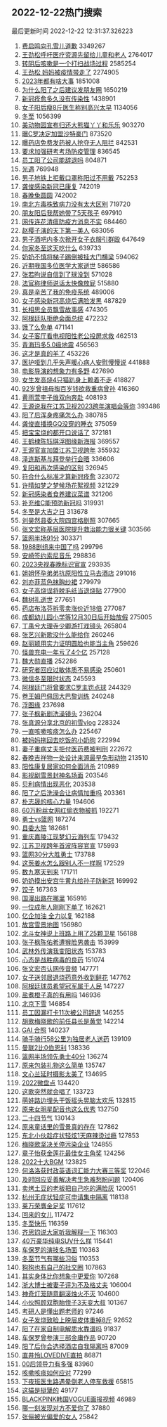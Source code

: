 ## 2022-12-22热门搜索 
最后更新时间 2022-12-22 12:31:37.326223 
1. [费启鸣向孔雪儿道歉](https://s.weibo.com/weibo?q=%23%E8%B4%B9%E5%90%AF%E9%B8%A3%E5%90%91%E5%AD%94%E9%9B%AA%E5%84%BF%E9%81%93%E6%AD%89%23&t=31&band_rank=7&Refer=top) 3349267
1. [王劲松呼吁医疗资源先留给儿童和老人](https://s.weibo.com/weibo?q=%23%E7%8E%8B%E5%8A%B2%E6%9D%BE%E5%91%BC%E5%90%81%E5%8C%BB%E7%96%97%E8%B5%84%E6%BA%90%E5%85%88%E7%95%99%E7%BB%99%E5%84%BF%E7%AB%A5%E5%92%8C%E8%80%81%E4%BA%BA%23&t=31&band_rank=1&Refer=top) 2764017
1. [转阴后咳嗽是一个打扫战场过程](https://s.weibo.com/weibo?q=%23%E8%BD%AC%E9%98%B4%E5%90%8E%E5%92%B3%E5%97%BD%E6%98%AF%E4%B8%80%E4%B8%AA%E6%89%93%E6%89%AB%E6%88%98%E5%9C%BA%E8%BF%87%E7%A8%8B%23&t=31&band_rank=2&Refer=top) 2585254
1. [王劲松 妈妈被疫情带走了](https://s.weibo.com/weibo?q=%E7%8E%8B%E5%8A%B2%E6%9D%BE%20%E5%A6%88%E5%A6%88%E8%A2%AB%E7%96%AB%E6%83%85%E5%B8%A6%E8%B5%B0%E4%BA%86&t=31&band_rank=1&Refer=top) 2274905
1. [2023年都有啥大事](https://s.weibo.com/weibo?q=%232023%E5%B9%B4%E9%83%BD%E6%9C%89%E5%95%A5%E5%A4%A7%E4%BA%8B%23&t=31&band_rank=3&Refer=top) 1851008
1. [为什么阳了之后建议发朋友圈](https://s.weibo.com/weibo?q=%23%E4%B8%BA%E4%BB%80%E4%B9%88%E9%98%B3%E4%BA%86%E4%B9%8B%E5%90%8E%E5%BB%BA%E8%AE%AE%E5%8F%91%E6%9C%8B%E5%8F%8B%E5%9C%88%23&t=31&band_rank=11&Refer=top) 1650219
1. [新冠痊愈多久没有传染性](https://s.weibo.com/weibo?q=%23%E6%96%B0%E5%86%A0%E7%97%8A%E6%84%88%E5%A4%9A%E4%B9%85%E6%B2%A1%E6%9C%89%E4%BC%A0%E6%9F%93%E6%80%A7%23&t=31&band_rank=11&Refer=top) 1438901
1. [女子阳后瘦8斤医生称别高兴太早](https://s.weibo.com/weibo?q=%23%E5%A5%B3%E5%AD%90%E9%98%B3%E5%90%8E%E7%98%A68%E6%96%A4%E5%8C%BB%E7%94%9F%E7%A7%B0%E5%88%AB%E9%AB%98%E5%85%B4%E5%A4%AA%E6%97%A9%23&t=31&band_rank=11&Refer=top) 1134056
1. [冬至](https://s.weibo.com/weibo?q=%E5%86%AC%E8%87%B3&t=31&band_rank=5&Refer=top) 1056399
1. [美动物园宣布归还大熊猫丫丫和乐乐](https://s.weibo.com/weibo?q=%23%E7%BE%8E%E5%8A%A8%E7%89%A9%E5%9B%AD%E5%AE%A3%E5%B8%83%E5%BD%92%E8%BF%98%E5%A4%A7%E7%86%8A%E7%8C%AB%E4%B8%AB%E4%B8%AB%E5%92%8C%E4%B9%90%E4%B9%90%23&t=31&band_rank=6&Refer=top) 903270
1. [曝C罗决定加盟沙特豪门](https://s.weibo.com/weibo?q=%23%E6%9B%9DC%E7%BD%97%E5%86%B3%E5%AE%9A%E5%8A%A0%E7%9B%9F%E6%B2%99%E7%89%B9%E8%B1%AA%E9%97%A8%23&t=31&band_rank=6&Refer=top) 873520
1. [曝药店免费发药被人抢夺无人阻拦](https://s.weibo.com/weibo?q=%23%E6%9B%9D%E8%8D%AF%E5%BA%97%E5%85%8D%E8%B4%B9%E5%8F%91%E8%8D%AF%E8%A2%AB%E4%BA%BA%E6%8A%A2%E5%A4%BA%E6%97%A0%E4%BA%BA%E9%98%BB%E6%8B%A6%23&t=31&band_rank=2&Refer=top) 842531
1. [要求加强研考考场防疫管理](https://s.weibo.com/weibo?q=%23%E8%A6%81%E6%B1%82%E5%8A%A0%E5%BC%BA%E7%A0%94%E8%80%83%E8%80%83%E5%9C%BA%E9%98%B2%E7%96%AB%E7%AE%A1%E7%90%86%23&t=31&band_rank=7&Refer=top) 836545
1. [员工阳了公司能辞退吗](https://s.weibo.com/weibo?q=%23%E5%91%98%E5%B7%A5%E9%98%B3%E4%BA%86%E5%85%AC%E5%8F%B8%E8%83%BD%E8%BE%9E%E9%80%80%E5%90%97%23&t=31&band_rank=37&Refer=top) 804871
1. [光遇](https://s.weibo.com/weibo?q=%E5%85%89%E9%81%87&t=31&band_rank=5&Refer=top) 769948
1. [男子地铁上拒戴口罩称阳过不用戴](https://s.weibo.com/weibo?q=%23%E7%94%B7%E5%AD%90%E5%9C%B0%E9%93%81%E4%B8%8A%E6%8B%92%E6%88%B4%E5%8F%A3%E7%BD%A9%E7%A7%B0%E9%98%B3%E8%BF%87%E4%B8%8D%E7%94%A8%E6%88%B4%23&t=31&band_rank=8&Refer=top) 752253
1. [龚俊感染新冠已康复](https://s.weibo.com/weibo?q=%23%E9%BE%9A%E4%BF%8A%E6%84%9F%E6%9F%93%E6%96%B0%E5%86%A0%E5%B7%B2%E5%BA%B7%E5%A4%8D%23&t=31&band_rank=4&Refer=top) 742019
1. [春晚兔圆圆](https://s.weibo.com/weibo?q=%23%E6%98%A5%E6%99%9A%E5%85%94%E5%9C%86%E5%9C%86%23&t=31&band_rank=9&Refer=top) 742002
1. [南北方毒株致病力没有太大区别](https://s.weibo.com/weibo?q=%23%E5%8D%97%E5%8C%97%E6%96%B9%E6%AF%92%E6%A0%AA%E8%87%B4%E7%97%85%E5%8A%9B%E6%B2%A1%E6%9C%89%E5%A4%AA%E5%A4%A7%E5%8C%BA%E5%88%AB%23&t=31&band_rank=37&Refer=top) 719720
1. [朋友阳后我帮她带了5天孩子](https://s.weibo.com/weibo?q=%23%E6%9C%8B%E5%8F%8B%E9%98%B3%E5%90%8E%E6%88%91%E5%B8%AE%E5%A5%B9%E5%B8%A6%E4%BA%865%E5%A4%A9%E5%AD%A9%E5%AD%90%23&t=31&band_rank=11&Refer=top) 697910
1. [网传连花清瘟防疫方消息不实](https://s.weibo.com/weibo?q=%23%E7%BD%91%E4%BC%A0%E8%BF%9E%E8%8A%B1%E6%B8%85%E7%98%9F%E9%98%B2%E7%96%AB%E6%96%B9%E6%B6%88%E6%81%AF%E4%B8%8D%E5%AE%9E%23&t=31&band_rank=10&Refer=top) 684460
1. [赵樱子演的天下第一美人](https://s.weibo.com/weibo?q=%23%E8%B5%B5%E6%A8%B1%E5%AD%90%E6%BC%94%E7%9A%84%E5%A4%A9%E4%B8%8B%E7%AC%AC%E4%B8%80%E7%BE%8E%E4%BA%BA%23&t=31&band_rank=5&Refer=top) 683056
1. [男子酒吧内多次掀开女子衣服引群殴](https://s.weibo.com/weibo?q=%23%E7%94%B7%E5%AD%90%E9%85%92%E5%90%A7%E5%86%85%E5%A4%9A%E6%AC%A1%E6%8E%80%E5%BC%80%E5%A5%B3%E5%AD%90%E8%A1%A3%E6%9C%8D%E5%BC%95%E7%BE%A4%E6%AE%B4%23&t=31&band_rank=19&Refer=top) 647649
1. [你家冬至这天吃什么](https://s.weibo.com/weibo?q=%23%E4%BD%A0%E5%AE%B6%E5%86%AC%E8%87%B3%E8%BF%99%E5%A4%A9%E5%90%83%E4%BB%80%E4%B9%88%23&t=31&band_rank=31&Refer=top) 639733
1. [奶奶不慎将梯子踢倒被挂大门横梁](https://s.weibo.com/weibo?q=%23%E5%A5%B6%E5%A5%B6%E4%B8%8D%E6%85%8E%E5%B0%86%E6%A2%AF%E5%AD%90%E8%B8%A2%E5%80%92%E8%A2%AB%E6%8C%82%E5%A4%A7%E9%97%A8%E6%A8%AA%E6%A2%81%23&t=31&band_rank=11&Refer=top) 594062
1. [近期我国多位医学大家逝世](https://s.weibo.com/weibo?q=%23%E8%BF%91%E6%9C%9F%E6%88%91%E5%9B%BD%E5%A4%9A%E4%BD%8D%E5%8C%BB%E5%AD%A6%E5%A4%A7%E5%AE%B6%E9%80%9D%E4%B8%96%23&t=31&band_rank=6&Refer=top) 586586
1. [张若昀说自信到了球没到](https://s.weibo.com/weibo?q=%23%E5%BC%A0%E8%8B%A5%E6%98%80%E8%AF%B4%E8%87%AA%E4%BF%A1%E5%88%B0%E4%BA%86%E7%90%83%E6%B2%A1%E5%88%B0%23&t=31&band_rank=11&Refer=top) 571028
1. [法官称律师说话太快像放屁](https://s.weibo.com/weibo?q=%23%E6%B3%95%E5%AE%98%E7%A7%B0%E5%BE%8B%E5%B8%88%E8%AF%B4%E8%AF%9D%E5%A4%AA%E5%BF%AB%E5%83%8F%E6%94%BE%E5%B1%81%23&t=31&band_rank=45&Refer=top) 515880
1. [真是辛苦了我的免疫系统](https://s.weibo.com/weibo?q=%23%E7%9C%9F%E6%98%AF%E8%BE%9B%E8%8B%A6%E4%BA%86%E6%88%91%E7%9A%84%E5%85%8D%E7%96%AB%E7%B3%BB%E7%BB%9F%23&t=31&band_rank=17&Refer=top) 489006
1. [女子感染新冠高烧后满脸发黑](https://s.weibo.com/weibo?q=%23%E5%A5%B3%E5%AD%90%E6%84%9F%E6%9F%93%E6%96%B0%E5%86%A0%E9%AB%98%E7%83%A7%E5%90%8E%E6%BB%A1%E8%84%B8%E5%8F%91%E9%BB%91%23&t=31&band_rank=7&Refer=top) 487829
1. [长相思全员飘雪故事感](https://s.weibo.com/weibo?q=%23%E9%95%BF%E7%9B%B8%E6%80%9D%E5%85%A8%E5%91%98%E9%A3%98%E9%9B%AA%E6%95%85%E4%BA%8B%E6%84%9F%23&t=31&band_rank=19&Refer=top) 474305
1. [阿根廷队拒绝会面总统](https://s.weibo.com/weibo?q=%23%E9%98%BF%E6%A0%B9%E5%BB%B7%E9%98%9F%E6%8B%92%E7%BB%9D%E4%BC%9A%E9%9D%A2%E6%80%BB%E7%BB%9F%23&t=31&band_rank=8&Refer=top) 472232
1. [饿了么免单](https://s.weibo.com/weibo?q=%23%E9%A5%BF%E4%BA%86%E4%B9%88%E5%85%8D%E5%8D%95%23&t=31&band_rank=26&Refer=top) 471141
1. [女子客厅看电视阳性老公投屏求救](https://s.weibo.com/weibo?q=%23%E5%A5%B3%E5%AD%90%E5%AE%A2%E5%8E%85%E7%9C%8B%E7%94%B5%E8%A7%86%E9%98%B3%E6%80%A7%E8%80%81%E5%85%AC%E6%8A%95%E5%B1%8F%E6%B1%82%E6%95%91%23&t=31&band_rank=9&Refer=top) 462513
1. [青海玛多5.0级地震](https://s.weibo.com/weibo?q=%23%E9%9D%92%E6%B5%B7%E7%8E%9B%E5%A4%9A5.0%E7%BA%A7%E5%9C%B0%E9%9C%87%23&t=31&band_rank=14&Refer=top) 456563
1. [这才是真的羊了](https://s.weibo.com/weibo?q=%23%E8%BF%99%E6%89%8D%E6%98%AF%E7%9C%9F%E7%9A%84%E7%BE%8A%E4%BA%86%23&t=31&band_rank=10&Refer=top) 453226
1. [医护哑到几乎失声暖心病人安慰慢慢说](https://s.weibo.com/weibo?q=%23%E5%8C%BB%E6%8A%A4%E5%93%91%E5%88%B0%E5%87%A0%E4%B9%8E%E5%A4%B1%E5%A3%B0%E6%9A%96%E5%BF%83%E7%97%85%E4%BA%BA%E5%AE%89%E6%85%B0%E6%85%A2%E6%85%A2%E8%AF%B4%23&t=31&band_rank=17&Refer=top) 441888
1. [电影导演的想象力有多野](https://s.weibo.com/weibo?q=%23%E7%94%B5%E5%BD%B1%E5%AF%BC%E6%BC%94%E7%9A%84%E6%83%B3%E8%B1%A1%E5%8A%9B%E6%9C%89%E5%A4%9A%E9%87%8E%23&t=31&band_rank=15&Refer=top) 427690
1. [女生发高烧4只猫趴身上赖着不走](https://s.weibo.com/weibo?q=%23%E5%A5%B3%E7%94%9F%E5%8F%91%E9%AB%98%E7%83%A74%E5%8F%AA%E7%8C%AB%E8%B6%B4%E8%BA%AB%E4%B8%8A%E8%B5%96%E7%9D%80%E4%B8%8D%E8%B5%B0%23&t=31&band_rank=12&Refer=top) 418827
1. [92岁曾祖母掏百岁钱欲救重病曾孙](https://s.weibo.com/weibo?q=%2392%E5%B2%81%E6%9B%BE%E7%A5%96%E6%AF%8D%E6%8E%8F%E7%99%BE%E5%B2%81%E9%92%B1%E6%AC%B2%E6%95%91%E9%87%8D%E7%97%85%E6%9B%BE%E5%AD%99%23&t=31&band_rank=28&Refer=top) 416360
1. [黄雨萱李子维双向奔赴](https://s.weibo.com/weibo?q=%23%E9%BB%84%E9%9B%A8%E8%90%B1%E6%9D%8E%E5%AD%90%E7%BB%B4%E5%8F%8C%E5%90%91%E5%A5%94%E8%B5%B4%23&t=31&band_rank=39&Refer=top) 408193
1. [王源说我在江苏卫视2023跨年演唱会等你](https://s.weibo.com/weibo?q=%23%E7%8E%8B%E6%BA%90%E8%AF%B4%E6%88%91%E5%9C%A8%E6%B1%9F%E8%8B%8F%E5%8D%AB%E8%A7%862023%E8%B7%A8%E5%B9%B4%E6%BC%94%E5%94%B1%E4%BC%9A%E7%AD%89%E4%BD%A0%23&t=31&band_rank=15&Refer=top) 393486
1. [阳了后浑身疼痛怎么办](https://s.weibo.com/weibo?q=%23%E9%98%B3%E4%BA%86%E5%90%8E%E6%B5%91%E8%BA%AB%E7%96%BC%E7%97%9B%E6%80%8E%E4%B9%88%E5%8A%9E%23&t=31&band_rank=45&Refer=top) 380785
1. [龚俊直播换GQ没穿的睡衣](https://s.weibo.com/weibo?q=%23%E9%BE%9A%E4%BF%8A%E7%9B%B4%E6%92%AD%E6%8D%A2GQ%E6%B2%A1%E7%A9%BF%E7%9A%84%E7%9D%A1%E8%A1%A3%23&t=31&band_rank=23&Refer=top) 375059
1. [把宝宝烧的都开口说话了](https://s.weibo.com/weibo?q=%23%E6%8A%8A%E5%AE%9D%E5%AE%9D%E7%83%A7%E7%9A%84%E9%83%BD%E5%BC%80%E5%8F%A3%E8%AF%B4%E8%AF%9D%E4%BA%86%23&t=31&band_rank=38&Refer=top) 372181
1. [王鹤棣陈钰琪浮图缘新海报](https://s.weibo.com/weibo?q=%23%E7%8E%8B%E9%B9%A4%E6%A3%A3%E9%99%88%E9%92%B0%E7%90%AA%E6%B5%AE%E5%9B%BE%E7%BC%98%E6%96%B0%E6%B5%B7%E6%8A%A5%23&t=31&band_rank=22&Refer=top) 369557
1. [王源官宣加盟江苏卫视跨年](https://s.weibo.com/weibo?q=%23%E7%8E%8B%E6%BA%90%E5%AE%98%E5%AE%A3%E5%8A%A0%E7%9B%9F%E6%B1%9F%E8%8B%8F%E5%8D%AB%E8%A7%86%E8%B7%A8%E5%B9%B4%23&t=31&band_rank=18&Refer=top) 355932
1. [泽连斯基与拜登举行会晤](https://s.weibo.com/weibo?q=%23%E6%B3%BD%E8%BF%9E%E6%96%AF%E5%9F%BA%E4%B8%8E%E6%8B%9C%E7%99%BB%E4%B8%BE%E8%A1%8C%E4%BC%9A%E6%99%A4%23&t=31&band_rank=29&Refer=top) 336606
1. [复阳和再次感染的区别](https://s.weibo.com/weibo?q=%23%E5%A4%8D%E9%98%B3%E5%92%8C%E5%86%8D%E6%AC%A1%E6%84%9F%E6%9F%93%E7%9A%84%E5%8C%BA%E5%88%AB%23&t=31&band_rank=13&Refer=top) 326945
1. [符合什么标准才算新冠痊愈](https://s.weibo.com/weibo?q=%23%E7%AC%A6%E5%90%88%E4%BB%80%E4%B9%88%E6%A0%87%E5%87%86%E6%89%8D%E7%AE%97%E6%96%B0%E5%86%A0%E7%97%8A%E6%84%88%23&t=31&band_rank=43&Refer=top) 323072
1. [许晴如梦之梦候场花絮视频](https://s.weibo.com/weibo?q=%23%E8%AE%B8%E6%99%B4%E5%A6%82%E6%A2%A6%E4%B9%8B%E6%A2%A6%E5%80%99%E5%9C%BA%E8%8A%B1%E7%B5%AE%E8%A7%86%E9%A2%91%23&t=31&band_rank=20&Refer=top) 321229
1. [新冠感染者食养建议菜谱](https://s.weibo.com/weibo?q=%23%E6%96%B0%E5%86%A0%E6%84%9F%E6%9F%93%E8%80%85%E9%A3%9F%E5%85%BB%E5%BB%BA%E8%AE%AE%E8%8F%9C%E8%B0%B1%23&t=31&band_rank=39&Refer=top) 321206
1. [补充维C能预防新冠吗](https://s.weibo.com/weibo?q=%23%E8%A1%A5%E5%85%85%E7%BB%B4C%E8%83%BD%E9%A2%84%E9%98%B2%E6%96%B0%E5%86%A0%E5%90%97%23&t=31&band_rank=14&Refer=top) 319931
1. [冬至是大吉之日](https://s.weibo.com/weibo?q=%23%E5%86%AC%E8%87%B3%E6%98%AF%E5%A4%A7%E5%90%89%E4%B9%8B%E6%97%A5%23&t=31&band_rank=20&Refer=top) 313678
1. [刘昊然县委大院四宫格剧照](https://s.weibo.com/weibo?q=%23%E5%88%98%E6%98%8A%E7%84%B6%E5%8E%BF%E5%A7%94%E5%A4%A7%E9%99%A2%E5%9B%9B%E5%AE%AB%E6%A0%BC%E5%89%A7%E7%85%A7%23&t=31&band_rank=33&Refer=top) 307665
1. [张文宏称基层医院提升救治能力很关键](https://s.weibo.com/weibo?q=%23%E5%BC%A0%E6%96%87%E5%AE%8F%E7%A7%B0%E5%9F%BA%E5%B1%82%E5%8C%BB%E9%99%A2%E6%8F%90%E5%8D%87%E6%95%91%E6%B2%BB%E8%83%BD%E5%8A%9B%E5%BE%88%E5%85%B3%E9%94%AE%23&t=31&band_rank=28&Refer=top) 303566
1. [篮网半场91分](https://s.weibo.com/weibo?q=%23%E7%AF%AE%E7%BD%91%E5%8D%8A%E5%9C%BA91%E5%88%86%23&t=31&band_rank=29&Refer=top) 303371
1. [1988剧组来中国了吗](https://s.weibo.com/weibo?q=%231988%E5%89%A7%E7%BB%84%E6%9D%A5%E4%B8%AD%E5%9B%BD%E4%BA%86%E5%90%97%23&t=31&band_rank=15&Refer=top) 299796
1. [安崎签约索尼音乐](https://s.weibo.com/weibo?q=%23%E5%AE%89%E5%B4%8E%E7%AD%BE%E7%BA%A6%E7%B4%A2%E5%B0%BC%E9%9F%B3%E4%B9%90%23&t=31&band_rank=23&Refer=top) 298836
1. [2023央视春晚标识官宣](https://s.weibo.com/weibo?q=%232023%E5%A4%AE%E8%A7%86%E6%98%A5%E6%99%9A%E6%A0%87%E8%AF%86%E5%AE%98%E5%AE%A3%23&t=31&band_rank=25&Refer=top) 293935
1. [姐姐怀孕弟弟抗原阳性立马去酒店](https://s.weibo.com/weibo?q=%23%E5%A7%90%E5%A7%90%E6%80%80%E5%AD%95%E5%BC%9F%E5%BC%9F%E6%8A%97%E5%8E%9F%E9%98%B3%E6%80%A7%E7%AB%8B%E9%A9%AC%E5%8E%BB%E9%85%92%E5%BA%97%23&t=31&band_rank=16&Refer=top) 291016
1. [刘亦菲蓝色抹胸纱裙](https://s.weibo.com/weibo?q=%23%E5%88%98%E4%BA%A6%E8%8F%B2%E8%93%9D%E8%89%B2%E6%8A%B9%E8%83%B8%E7%BA%B1%E8%A3%99%23&t=31&band_rank=17&Refer=top) 279979
1. [女子高烧误将脱毛纸当退烧贴](https://s.weibo.com/weibo?q=%23%E5%A5%B3%E5%AD%90%E9%AB%98%E7%83%A7%E8%AF%AF%E5%B0%86%E8%84%B1%E6%AF%9B%E7%BA%B8%E5%BD%93%E9%80%80%E7%83%A7%E8%B4%B4%23&t=31&band_rank=23&Refer=top) 277900
1. [魏树礼逝世](https://s.weibo.com/weibo?q=%23%E9%AD%8F%E6%A0%91%E7%A4%BC%E9%80%9D%E4%B8%96%23&t=31&band_rank=18&Refer=top) 277651
1. [药店布洛芬拆零卖涨价近18倍](https://s.weibo.com/weibo?q=%23%E8%8D%AF%E5%BA%97%E5%B8%83%E6%B4%9B%E8%8A%AC%E6%8B%86%E9%9B%B6%E5%8D%96%E6%B6%A8%E4%BB%B7%E8%BF%9118%E5%80%8D%23&t=31&band_rank=25&Refer=top) 277087
1. [成都幼儿园小学等12月30日后开始放假](https://s.weibo.com/weibo?q=%23%E6%88%90%E9%83%BD%E5%B9%BC%E5%84%BF%E5%9B%AD%E5%B0%8F%E5%AD%A6%E7%AD%8912%E6%9C%8830%E6%97%A5%E5%90%8E%E5%BC%80%E5%A7%8B%E6%94%BE%E5%81%87%23&t=31&band_rank=35&Refer=top) 275005
1. [丁禹兮大理寺少卿游打戏镜头](https://s.weibo.com/weibo?q=%23%E4%B8%81%E7%A6%B9%E5%85%AE%E5%A4%A7%E7%90%86%E5%AF%BA%E5%B0%91%E5%8D%BF%E6%B8%B8%E6%89%93%E6%88%8F%E9%95%9C%E5%A4%B4%23&t=31&band_rank=34&Refer=top) 265804
1. [张艺兴新歌没什么能给你](https://s.weibo.com/weibo?q=%23%E5%BC%A0%E8%89%BA%E5%85%B4%E6%96%B0%E6%AD%8C%E6%B2%A1%E4%BB%80%E4%B9%88%E8%83%BD%E7%BB%99%E4%BD%A0%23&t=31&band_rank=38&Refer=top) 260246
1. [赵丽颖用实力证明圆脸也能当主角](https://s.weibo.com/weibo?q=%23%E8%B5%B5%E4%B8%BD%E9%A2%96%E7%94%A8%E5%AE%9E%E5%8A%9B%E8%AF%81%E6%98%8E%E5%9C%86%E8%84%B8%E4%B9%9F%E8%83%BD%E5%BD%93%E4%B8%BB%E8%A7%92%23&t=31&band_rank=23&Refer=top) 259626
1. [怪兽充电一年亏了4个亿](https://s.weibo.com/weibo?q=%23%E6%80%AA%E5%85%BD%E5%85%85%E7%94%B5%E4%B8%80%E5%B9%B4%E4%BA%8F%E4%BA%864%E4%B8%AA%E4%BA%BF%23&t=31&band_rank=19&Refer=top) 257128
1. [魏大勋直播](https://s.weibo.com/weibo?q=%23%E9%AD%8F%E5%A4%A7%E5%8B%8B%E7%9B%B4%E6%92%AD%23&t=31&band_rank=24&Refer=top) 252286
1. [研究者回应过敏体质不易感染](https://s.weibo.com/weibo?q=%23%E7%A0%94%E7%A9%B6%E8%80%85%E5%9B%9E%E5%BA%94%E8%BF%87%E6%95%8F%E4%BD%93%E8%B4%A8%E4%B8%8D%E6%98%93%E6%84%9F%E6%9F%93%23&t=31&band_rank=26&Refer=top) 250601
1. [微信冬至限时状态](https://s.weibo.com/weibo?q=%23%E5%BE%AE%E4%BF%A1%E5%86%AC%E8%87%B3%E9%99%90%E6%97%B6%E7%8A%B6%E6%80%81%23&t=31&band_rank=33&Refer=top) 245593
1. [阿根廷门将曾要求C罗主罚点球](https://s.weibo.com/weibo?q=%23%E9%98%BF%E6%A0%B9%E5%BB%B7%E9%97%A8%E5%B0%86%E6%9B%BE%E8%A6%81%E6%B1%82C%E7%BD%97%E4%B8%BB%E7%BD%9A%E7%82%B9%E7%90%83%23&t=31&band_rank=20&Refer=top) 244329
1. [卷王姆巴佩回大巴黎训练](https://s.weibo.com/weibo?q=%23%E5%8D%B7%E7%8E%8B%E5%A7%86%E5%B7%B4%E4%BD%A9%E5%9B%9E%E5%A4%A7%E5%B7%B4%E9%BB%8E%E8%AE%AD%E7%BB%83%23&t=31&band_rank=21&Refer=top) 240248
1. [浮图缘](https://s.weibo.com/weibo?q=%23%E6%B5%AE%E5%9B%BE%E7%BC%98%23&t=31&band_rank=33&Refer=top) 237698
1. [张子枫新剧洗澡镜头](https://s.weibo.com/weibo?q=%23%E5%BC%A0%E5%AD%90%E6%9E%AB%E6%96%B0%E5%89%A7%E6%B4%97%E6%BE%A1%E9%95%9C%E5%A4%B4%23&t=31&band_rank=22&Refer=top) 236204
1. [张真源分享北京的初雪vlog](https://s.weibo.com/weibo?q=%23%E5%BC%A0%E7%9C%9F%E6%BA%90%E5%88%86%E4%BA%AB%E5%8C%97%E4%BA%AC%E7%9A%84%E5%88%9D%E9%9B%AAvlog%23&t=31&band_rank=30&Refer=top) 228324
1. [一直咳嗽咳痰怎么办](https://s.weibo.com/weibo?q=%23%E4%B8%80%E7%9B%B4%E5%92%B3%E5%97%BD%E5%92%B3%E7%97%B0%E6%80%8E%E4%B9%88%E5%8A%9E%23&t=31&band_rank=47&Refer=top) 225467
1. [被妈妈拖回去吃饭的小奶狗](https://s.weibo.com/weibo?q=%23%E8%A2%AB%E5%A6%88%E5%A6%88%E6%8B%96%E5%9B%9E%E5%8E%BB%E5%90%83%E9%A5%AD%E7%9A%84%E5%B0%8F%E5%A5%B6%E7%8B%97%23&t=31&band_rank=45&Refer=top) 222994
1. [妻子重病丈夫拒付医药费被判刑](https://s.weibo.com/weibo?q=%23%E5%A6%BB%E5%AD%90%E9%87%8D%E7%97%85%E4%B8%88%E5%A4%AB%E6%8B%92%E4%BB%98%E5%8C%BB%E8%8D%AF%E8%B4%B9%E8%A2%AB%E5%88%A4%E5%88%91%23&t=31&band_rank=49&Refer=top) 222672
1. [春晚吉祥物一处设计来源最早兔形动物](https://s.weibo.com/weibo?q=%23%E6%98%A5%E6%99%9A%E5%90%89%E7%A5%A5%E7%89%A9%E4%B8%80%E5%A4%84%E8%AE%BE%E8%AE%A1%E6%9D%A5%E6%BA%90%E6%9C%80%E6%97%A9%E5%85%94%E5%BD%A2%E5%8A%A8%E7%89%A9%23&t=31&band_rank=31&Refer=top) 213510
1. [阳性康复居家如何全面消杀](https://s.weibo.com/weibo?q=%23%E9%98%B3%E6%80%A7%E5%BA%B7%E5%A4%8D%E5%B1%85%E5%AE%B6%E5%A6%82%E4%BD%95%E5%85%A8%E9%9D%A2%E6%B6%88%E6%9D%80%23&t=31&band_rank=48&Refer=top) 210989
1. [影视剧雪景封神名场面](https://s.weibo.com/weibo?q=%23%E5%BD%B1%E8%A7%86%E5%89%A7%E9%9B%AA%E6%99%AF%E5%B0%81%E7%A5%9E%E5%90%8D%E5%9C%BA%E9%9D%A2%23&t=31&band_rank=36&Refer=top) 203546
1. [贝利病情出现恶化](https://s.weibo.com/weibo?q=%23%E8%B4%9D%E5%88%A9%E7%97%85%E6%83%85%E5%87%BA%E7%8E%B0%E6%81%B6%E5%8C%96%23&t=31&band_rank=39&Refer=top) 203538
1. [阳了之后洗澡会让病情加重吗](https://s.weibo.com/weibo?q=%23%E9%98%B3%E4%BA%86%E4%B9%8B%E5%90%8E%E6%B4%97%E6%BE%A1%E4%BC%9A%E8%AE%A9%E7%97%85%E6%83%85%E5%8A%A0%E9%87%8D%E5%90%97%23&t=31&band_rank=28&Refer=top) 203361
1. [朴志晟的核心力量](https://s.weibo.com/weibo?q=%23%E6%9C%B4%E5%BF%97%E6%99%9F%E7%9A%84%E6%A0%B8%E5%BF%83%E5%8A%9B%E9%87%8F%23&t=31&band_rank=32&Refer=top) 194606
1. [60万粉丝女网红偷衣物被抓](https://s.weibo.com/weibo?q=%2360%E4%B8%87%E7%B2%89%E4%B8%9D%E5%A5%B3%E7%BD%91%E7%BA%A2%E5%81%B7%E8%A1%A3%E7%89%A9%E8%A2%AB%E6%8A%93%23&t=31&band_rank=25&Refer=top) 192271
1. [勇士vs篮网](https://s.weibo.com/weibo?q=%23%E5%8B%87%E5%A3%ABvs%E7%AF%AE%E7%BD%91%23&t=31&band_rank=40&Refer=top) 187274
1. [县委大院](https://s.weibo.com/weibo?q=%E5%8E%BF%E5%A7%94%E5%A4%A7%E9%99%A2&t=31&band_rank=37&Refer=top) 182681
1. [重庆嘉陵江现梦幻云海列车](https://s.weibo.com/weibo?q=%23%E9%87%8D%E5%BA%86%E5%98%89%E9%99%B5%E6%B1%9F%E7%8E%B0%E6%A2%A6%E5%B9%BB%E4%BA%91%E6%B5%B7%E5%88%97%E8%BD%A6%23&t=31&band_rank=46&Refer=top) 179432
1. [江苏卫视跨年首波阵容官宣](https://s.weibo.com/weibo?q=%23%E6%B1%9F%E8%8B%8F%E5%8D%AB%E8%A7%86%E8%B7%A8%E5%B9%B4%E9%A6%96%E6%B3%A2%E9%98%B5%E5%AE%B9%E5%AE%98%E5%AE%A3%23&t=31&band_rank=39&Refer=top) 175993
1. [篮网30分大胜勇士](https://s.weibo.com/weibo?q=%23%E7%AF%AE%E7%BD%9130%E5%88%86%E5%A4%A7%E8%83%9C%E5%8B%87%E5%A3%AB%23&t=31&band_rank=40&Refer=top) 173788
1. [这葱姜水怎么跟别人不一样啊](https://s.weibo.com/weibo?q=%23%E8%BF%99%E8%91%B1%E5%A7%9C%E6%B0%B4%E6%80%8E%E4%B9%88%E8%B7%9F%E5%88%AB%E4%BA%BA%E4%B8%8D%E4%B8%80%E6%A0%B7%E5%95%8A%23&t=31&band_rank=38&Refer=top) 172529
1. [数九寒天到来](https://s.weibo.com/weibo?q=%23%E6%95%B0%E4%B9%9D%E5%AF%92%E5%A4%A9%E5%88%B0%E6%9D%A5%23&t=31&band_rank=19&Refer=top) 171711
1. [奶奶摸出安宫牛黄丸给孙子防新冠](https://s.weibo.com/weibo?q=%23%E5%A5%B6%E5%A5%B6%E6%91%B8%E5%87%BA%E5%AE%89%E5%AE%AB%E7%89%9B%E9%BB%84%E4%B8%B8%E7%BB%99%E5%AD%99%E5%AD%90%E9%98%B2%E6%96%B0%E5%86%A0%23&t=31&band_rank=26&Refer=top) 169992
1. [饺子](https://s.weibo.com/weibo?q=%23%E9%A5%BA%E5%AD%90%23&t=31&band_rank=44&Refer=top) 167363
1. [国漫出路在哪里](https://s.weibo.com/weibo?q=%23%E5%9B%BD%E6%BC%AB%E5%87%BA%E8%B7%AF%E5%9C%A8%E5%93%AA%E9%87%8C%23&t=31&band_rank=49&Refer=top) 165916
1. [一位成年人刚刚下单了](https://s.weibo.com/weibo?q=%23%E4%B8%80%E4%BD%8D%E6%88%90%E5%B9%B4%E4%BA%BA%E5%88%9A%E5%88%9A%E4%B8%8B%E5%8D%95%E4%BA%86%23&t=31&band_rank=27&Refer=top) 162621
1. [亿企加油 全力以复](https://s.weibo.com/weibo?q=%E4%BA%BF%E4%BC%81%E5%8A%A0%E6%B2%B9%20%E5%85%A8%E5%8A%9B%E4%BB%A5%E5%A4%8D&t=31&band_rank=40&Refer=top) 162188
1. [故宫雪景地图](https://s.weibo.com/weibo?q=%23%E6%95%85%E5%AE%AB%E9%9B%AA%E6%99%AF%E5%9C%B0%E5%9B%BE%23&t=31&band_rank=50&Refer=top) 156980
1. [北斗女神说上班路上用了25颗卫星](https://s.weibo.com/weibo?q=%23%E5%8C%97%E6%96%97%E5%A5%B3%E7%A5%9E%E8%AF%B4%E4%B8%8A%E7%8F%AD%E8%B7%AF%E4%B8%8A%E7%94%A8%E4%BA%8625%E9%A2%97%E5%8D%AB%E6%98%9F%23&t=31&band_rank=42&Refer=top) 156188
1. [张子枫陈佑希遭猴脸男袭击](https://s.weibo.com/weibo?q=%23%E5%BC%A0%E5%AD%90%E6%9E%AB%E9%99%88%E4%BD%91%E5%B8%8C%E9%81%AD%E7%8C%B4%E8%84%B8%E7%94%B7%E8%A2%AD%E5%87%BB%23&t=31&band_rank=15&Refer=top) 153999
1. [武林外传演我变阳状态](https://s.weibo.com/weibo?q=%23%E6%AD%A6%E6%9E%97%E5%A4%96%E4%BC%A0%E6%BC%94%E6%88%91%E5%8F%98%E9%98%B3%E7%8A%B6%E6%80%81%23&t=31&band_rank=29&Refer=top) 153783
1. [心态是战胜病毒的良药](https://s.weibo.com/weibo?q=%23%E5%BF%83%E6%80%81%E6%98%AF%E6%88%98%E8%83%9C%E7%97%85%E6%AF%92%E7%9A%84%E8%89%AF%E8%8D%AF%23&t=31&band_rank=50&Refer=top) 151074
1. [张文宏否认网传音频](https://s.weibo.com/weibo?q=%23%E5%BC%A0%E6%96%87%E5%AE%8F%E5%90%A6%E8%AE%A4%E7%BD%91%E4%BC%A0%E9%9F%B3%E9%A2%91%23&t=31&band_rank=30&Refer=top) 147771
1. [女子送邻居退烧药意外收到鲜花](https://s.weibo.com/weibo?q=%23%E5%A5%B3%E5%AD%90%E9%80%81%E9%82%BB%E5%B1%85%E9%80%80%E7%83%A7%E8%8D%AF%E6%84%8F%E5%A4%96%E6%94%B6%E5%88%B0%E9%B2%9C%E8%8A%B1%23&t=31&band_rank=41&Refer=top) 147762
1. [阿根廷球员希望冠军属于人民](https://s.weibo.com/weibo?q=%23%E9%98%BF%E6%A0%B9%E5%BB%B7%E7%90%83%E5%91%98%E5%B8%8C%E6%9C%9B%E5%86%A0%E5%86%9B%E5%B1%9E%E4%BA%8E%E4%BA%BA%E6%B0%91%23&t=31&band_rank=31&Refer=top) 147227
1. [盐煮橙子真的有用吗](https://s.weibo.com/weibo?q=%23%E7%9B%90%E7%85%AE%E6%A9%99%E5%AD%90%E7%9C%9F%E7%9A%84%E6%9C%89%E7%94%A8%E5%90%97%23&t=31&band_rank=32&Refer=top) 146936
1. [北京下雪](https://s.weibo.com/weibo?q=%23%E5%8C%97%E4%BA%AC%E4%B8%8B%E9%9B%AA%23&t=31&band_rank=33&Refer=top) 146854
1. [员工因漏打卡11次被公司辞退](https://s.weibo.com/weibo?q=%23%E5%91%98%E5%B7%A5%E5%9B%A0%E6%BC%8F%E6%89%93%E5%8D%A111%E6%AC%A1%E8%A2%AB%E5%85%AC%E5%8F%B8%E8%BE%9E%E9%80%80%23&t=31&band_rank=45&Refer=top) 146255
1. [胡歌梅晓歌的前任县长是黄觉](https://s.weibo.com/weibo?q=%23%E8%83%A1%E6%AD%8C%E6%A2%85%E6%99%93%E6%AD%8C%E7%9A%84%E5%89%8D%E4%BB%BB%E5%8E%BF%E9%95%BF%E6%98%AF%E9%BB%84%E8%A7%89%23&t=31&band_rank=34&Refer=top) 142214
1. [GAI 合照](https://s.weibo.com/weibo?q=GAI%20%E5%90%88%E7%85%A7&t=31&band_rank=35&Refer=top) 140237
1. [骑手骑行58公里为独居老人送药](https://s.weibo.com/weibo?q=%23%E9%AA%91%E6%89%8B%E9%AA%91%E8%A1%8C58%E5%85%AC%E9%87%8C%E4%B8%BA%E7%8B%AC%E5%B1%85%E8%80%81%E4%BA%BA%E9%80%81%E8%8D%AF%23&t=31&band_rank=46&Refer=top) 139109
1. [曼联2比0伯恩利](https://s.weibo.com/weibo?q=%23%E6%9B%BC%E8%81%942%E6%AF%940%E4%BC%AF%E6%81%A9%E5%88%A9%23&t=31&band_rank=32&Refer=top) 138336
1. [篮网半场领先勇士40分](https://s.weibo.com/weibo?q=%23%E7%AF%AE%E7%BD%91%E5%8D%8A%E5%9C%BA%E9%A2%86%E5%85%88%E5%8B%87%E5%A3%AB40%E5%88%86%23&t=31&band_rank=41&Refer=top) 136274
1. [原来包装礼物这么简单](https://s.weibo.com/weibo?q=%23%E5%8E%9F%E6%9D%A5%E5%8C%85%E8%A3%85%E7%A4%BC%E7%89%A9%E8%BF%99%E4%B9%88%E7%AE%80%E5%8D%95%23&t=31&band_rank=49&Refer=top) 135747
1. [文心兰延时摄影太美了](https://s.weibo.com/weibo?q=%23%E6%96%87%E5%BF%83%E5%85%B0%E5%BB%B6%E6%97%B6%E6%91%84%E5%BD%B1%E5%A4%AA%E7%BE%8E%E4%BA%86%23&t=31&band_rank=48&Refer=top) 134695
1. [2022微盘点](https://s.weibo.com/weibo?q=%232022%E5%BE%AE%E7%9B%98%E7%82%B9%23&t=31&band_rank=34&Refer=top) 134420
1. [这歌突然就会唱了](https://s.weibo.com/weibo?q=%23%E8%BF%99%E6%AD%8C%E7%AA%81%E7%84%B6%E5%B0%B1%E4%BC%9A%E5%94%B1%E4%BA%86%23&t=31&band_rank=42&Refer=top) 133723
1. [萌娃路边埋头干饭摇头晃脑太欢乐](https://s.weibo.com/weibo?q=%23%E8%90%8C%E5%A8%83%E8%B7%AF%E8%BE%B9%E5%9F%8B%E5%A4%B4%E5%B9%B2%E9%A5%AD%E6%91%87%E5%A4%B4%E6%99%83%E8%84%91%E5%A4%AA%E6%AC%A2%E4%B9%90%23&t=31&band_rank=48&Refer=top) 132815
1. [原来女明星配音也这么优秀](https://s.weibo.com/weibo?q=%23%E5%8E%9F%E6%9D%A5%E5%A5%B3%E6%98%8E%E6%98%9F%E9%85%8D%E9%9F%B3%E4%B9%9F%E8%BF%99%E4%B9%88%E4%BC%98%E7%A7%80%23&t=31&band_rank=36&Refer=top) 132750
1. [二十四节气](https://s.weibo.com/weibo?q=%23%E4%BA%8C%E5%8D%81%E5%9B%9B%E8%8A%82%E6%B0%94%23&t=31&band_rank=46&Refer=top) 130143
1. [原来童话里的雪景真的存在](https://s.weibo.com/weibo?q=%23%E5%8E%9F%E6%9D%A5%E7%AB%A5%E8%AF%9D%E9%87%8C%E7%9A%84%E9%9B%AA%E6%99%AF%E7%9C%9F%E7%9A%84%E5%AD%98%E5%9C%A8%23&t=31&band_rank=50&Refer=top) 127862
1. [东北小伙趁症状轻炫1天麻辣烫过瘾](https://s.weibo.com/weibo?q=%23%E4%B8%9C%E5%8C%97%E5%B0%8F%E4%BC%99%E8%B6%81%E7%97%87%E7%8A%B6%E8%BD%BB%E7%82%AB1%E5%A4%A9%E9%BA%BB%E8%BE%A3%E7%83%AB%E8%BF%87%E7%98%BE%23&t=31&band_rank=37&Refer=top) 127853
1. [梅晓歌坚决关停污染企业](https://s.weibo.com/weibo?q=%23%E6%A2%85%E6%99%93%E6%AD%8C%E5%9D%9A%E5%86%B3%E5%85%B3%E5%81%9C%E6%B1%A1%E6%9F%93%E4%BC%81%E4%B8%9A%23&t=31&band_rank=41&Refer=top) 124855
1. [章子怡获金莲花最佳女主角奖](https://s.weibo.com/weibo?q=%23%E7%AB%A0%E5%AD%90%E6%80%A1%E8%8E%B7%E9%87%91%E8%8E%B2%E8%8A%B1%E6%9C%80%E4%BD%B3%E5%A5%B3%E4%B8%BB%E8%A7%92%E5%A5%96%23&t=31&band_rank=41&Refer=top) 124256
1. [2022十大BGM](https://s.weibo.com/weibo?q=%232022%E5%8D%81%E5%A4%A7BGM%23&t=31&band_rank=42&Refer=top) 123825
1. [何洛洛获时政英语词汇能力大赛三等奖](https://s.weibo.com/weibo?q=%23%E4%BD%95%E6%B4%9B%E6%B4%9B%E8%8E%B7%E6%97%B6%E6%94%BF%E8%8B%B1%E8%AF%AD%E8%AF%8D%E6%B1%87%E8%83%BD%E5%8A%9B%E5%A4%A7%E8%B5%9B%E4%B8%89%E7%AD%89%E5%A5%96%23&t=31&band_rank=33&Refer=top) 122046
1. [及时回应妥善解决考生急难愁盼问题](https://s.weibo.com/weibo?q=%23%E5%8F%8A%E6%97%B6%E5%9B%9E%E5%BA%94%E5%A6%A5%E5%96%84%E8%A7%A3%E5%86%B3%E8%80%83%E7%94%9F%E6%80%A5%E9%9A%BE%E6%84%81%E7%9B%BC%E9%97%AE%E9%A2%98%23&t=31&band_rank=38&Refer=top) 120406
1. [卖烤土豆的老板把自己吃的满脸灰](https://s.weibo.com/weibo?q=%23%E5%8D%96%E7%83%A4%E5%9C%9F%E8%B1%86%E7%9A%84%E8%80%81%E6%9D%BF%E6%8A%8A%E8%87%AA%E5%B7%B1%E5%90%83%E7%9A%84%E6%BB%A1%E8%84%B8%E7%81%B0%23&t=31&band_rank=49&Refer=top) 120051
1. [杭州无症状轻症可申请集中隔离](https://s.weibo.com/weibo?q=%23%E6%9D%AD%E5%B7%9E%E6%97%A0%E7%97%87%E7%8A%B6%E8%BD%BB%E7%97%87%E5%8F%AF%E7%94%B3%E8%AF%B7%E9%9B%86%E4%B8%AD%E9%9A%94%E7%A6%BB%23&t=31&band_rank=39&Refer=top) 118138
1. [莱万荣膺金足奖](https://s.weibo.com/weibo?q=%23%E8%8E%B1%E4%B8%87%E8%8D%A3%E8%86%BA%E9%87%91%E8%B6%B3%E5%A5%96%23&t=31&band_rank=48&Refer=top) 117612
1. [回来的女儿](https://s.weibo.com/weibo?q=%E5%9B%9E%E6%9D%A5%E7%9A%84%E5%A5%B3%E5%84%BF&t=31&band_rank=40&Refer=top) 117472
1. [冬至快乐](https://s.weibo.com/weibo?q=%E5%86%AC%E8%87%B3%E5%BF%AB%E4%B9%90&t=31&band_rank=50&Refer=top) 116359
1. [齐思钧说大家听我解释一下](https://s.weibo.com/weibo?q=%23%E9%BD%90%E6%80%9D%E9%92%A7%E8%AF%B4%E5%A4%A7%E5%AE%B6%E5%90%AC%E6%88%91%E8%A7%A3%E9%87%8A%E4%B8%80%E4%B8%8B%23&t=31&band_rank=41&Refer=top) 116303
1. [40万豪华纯电SUV什么样](https://s.weibo.com/weibo?q=%2340%E4%B8%87%E8%B1%AA%E5%8D%8E%E7%BA%AF%E7%94%B5SUV%E4%BB%80%E4%B9%88%E6%A0%B7%23&t=31&band_rank=43&Refer=top) 115441
1. [车保罗的演技名场面](https://s.weibo.com/weibo?q=%23%E8%BD%A6%E4%BF%9D%E7%BD%97%E7%9A%84%E6%BC%94%E6%8A%80%E5%90%8D%E5%9C%BA%E9%9D%A2%23&t=31&band_rank=49&Refer=top) 110363
1. [冬至节气有哪些习俗](https://s.weibo.com/weibo?q=%23%E5%86%AC%E8%87%B3%E8%8A%82%E6%B0%94%E6%9C%89%E5%93%AA%E4%BA%9B%E4%B9%A0%E4%BF%97%23&t=31&band_rank=50&Refer=top) 110353
1. [狗狗也有自己的社交圈](https://s.weibo.com/weibo?q=%23%E7%8B%97%E7%8B%97%E4%B9%9F%E6%9C%89%E8%87%AA%E5%B7%B1%E7%9A%84%E7%A4%BE%E4%BA%A4%E5%9C%88%23&t=31&band_rank=43&Refer=top) 107863
1. [其实身体比你想象中更爱你](https://s.weibo.com/weibo?q=%23%E5%85%B6%E5%AE%9E%E8%BA%AB%E4%BD%93%E6%AF%94%E4%BD%A0%E6%83%B3%E8%B1%A1%E4%B8%AD%E6%9B%B4%E7%88%B1%E4%BD%A0%23&t=31&band_rank=44&Refer=top) 107268
1. [浙大博士被妻子评为不及格丈夫](https://s.weibo.com/weibo?q=%23%E6%B5%99%E5%A4%A7%E5%8D%9A%E5%A3%AB%E8%A2%AB%E5%A6%BB%E5%AD%90%E8%AF%84%E4%B8%BA%E4%B8%8D%E5%8F%8A%E6%A0%BC%E4%B8%88%E5%A4%AB%23&t=31&band_rank=44&Refer=top) 106004
1. [神奇灯笼随意翻滚烛火不灭](https://s.weibo.com/weibo?q=%23%E7%A5%9E%E5%A5%87%E7%81%AF%E7%AC%BC%E9%9A%8F%E6%84%8F%E7%BF%BB%E6%BB%9A%E7%83%9B%E7%81%AB%E4%B8%8D%E7%81%AD%23&t=31&band_rank=50&Refer=top) 104600
1. [小伙照顾双胞胎侄子3天变大叔](https://s.weibo.com/weibo?q=%23%E5%B0%8F%E4%BC%99%E7%85%A7%E9%A1%BE%E5%8F%8C%E8%83%9E%E8%83%8E%E4%BE%84%E5%AD%903%E5%A4%A9%E5%8F%98%E5%A4%A7%E5%8F%94%23&t=31&band_rank=45&Refer=top) 101367
1. [考研人是懂出题老师的](https://s.weibo.com/weibo?q=%23%E8%80%83%E7%A0%94%E4%BA%BA%E6%98%AF%E6%87%82%E5%87%BA%E9%A2%98%E8%80%81%E5%B8%88%E7%9A%84%23&t=31&band_rank=46&Refer=top) 97246
1. [女子发烧致脸上脱层皮体重掉8斤](https://s.weibo.com/weibo?q=%23%E5%A5%B3%E5%AD%90%E5%8F%91%E7%83%A7%E8%87%B4%E8%84%B8%E4%B8%8A%E8%84%B1%E5%B1%82%E7%9A%AE%E4%BD%93%E9%87%8D%E6%8E%898%E6%96%A4%23&t=31&band_rank=47&Refer=top) 92652
1. [阳了在家自制电解质水靠谱吗](https://s.weibo.com/weibo?q=%23%E9%98%B3%E4%BA%86%E5%9C%A8%E5%AE%B6%E8%87%AA%E5%88%B6%E7%94%B5%E8%A7%A3%E8%B4%A8%E6%B0%B4%E9%9D%A0%E8%B0%B1%E5%90%97%23&t=31&band_rank=48&Refer=top) 91837
1. [车保罗曾参演三部金庸作品](https://s.weibo.com/weibo?q=%23%E8%BD%A6%E4%BF%9D%E7%BD%97%E6%9B%BE%E5%8F%82%E6%BC%94%E4%B8%89%E9%83%A8%E9%87%91%E5%BA%B8%E4%BD%9C%E5%93%81%23&t=31&band_rank=34&Refer=top) 90720
1. [阳了后你会选择酒店自我隔离吗](https://s.weibo.com/weibo?q=%23%E9%98%B3%E4%BA%86%E5%90%8E%E4%BD%A0%E4%BC%9A%E9%80%89%E6%8B%A9%E9%85%92%E5%BA%97%E8%87%AA%E6%88%91%E9%9A%94%E7%A6%BB%E5%90%97%23&t=31&band_rank=35&Refer=top) 87009
1. [直井怜LOVEDIVE直拍](https://s.weibo.com/weibo?q=%23%E7%9B%B4%E4%BA%95%E6%80%9CLOVEDIVE%E7%9B%B4%E6%8B%8D%23&t=31&band_rank=19&Refer=top) 86871
1. [00后领导力有多强](https://s.weibo.com/weibo?q=%2300%E5%90%8E%E9%A2%86%E5%AF%BC%E5%8A%9B%E6%9C%89%E5%A4%9A%E5%BC%BA%23&t=31&band_rank=39&Refer=top) 83960
1. [咳嗽咳痰如何应对](https://s.weibo.com/weibo?q=%23%E5%92%B3%E5%97%BD%E5%92%B3%E7%97%B0%E5%A6%82%E4%BD%95%E5%BA%94%E5%AF%B9%23&t=31&band_rank=50&Refer=top) 77299
1. [下夜班医生路遇晕倒老人停车救援](https://s.weibo.com/weibo?q=%23%E4%B8%8B%E5%A4%9C%E7%8F%AD%E5%8C%BB%E7%94%9F%E8%B7%AF%E9%81%87%E6%99%95%E5%80%92%E8%80%81%E4%BA%BA%E5%81%9C%E8%BD%A6%E6%95%91%E6%8F%B4%23&t=31&band_rank=50&Refer=top) 65815
1. [这猫是挺犟的](https://s.weibo.com/weibo?q=%23%E8%BF%99%E7%8C%AB%E6%98%AF%E6%8C%BA%E7%8A%9F%E7%9A%84%23&t=31&band_rank=49&Refer=top) 49177
1. [BLACKPINK韩国VOGUE画报视频](https://s.weibo.com/weibo?q=%23BLACKPINK%E9%9F%A9%E5%9B%BDVOGUE%E7%94%BB%E6%8A%A5%E8%A7%86%E9%A2%91%23&t=31&band_rank=31&Refer=top) 46989
1. [哪一刻发现对方不爱你了](https://s.weibo.com/weibo?q=%23%E5%93%AA%E4%B8%80%E5%88%BB%E5%8F%91%E7%8E%B0%E5%AF%B9%E6%96%B9%E4%B8%8D%E7%88%B1%E4%BD%A0%E4%BA%86%23&t=31&band_rank=49&Refer=top) 37880
1. [张俪被光偏爱的女人](https://s.weibo.com/weibo?q=%23%E5%BC%A0%E4%BF%AA%E8%A2%AB%E5%85%89%E5%81%8F%E7%88%B1%E7%9A%84%E5%A5%B3%E4%BA%BA%23&t=31&band_rank=49&Refer=top) 25842
